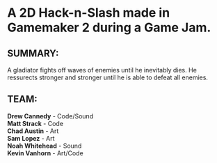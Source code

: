 # A 2D Hack-n-Slash made in Gamemaker 2 during a Game Jam. 

## SUMMARY:
A gladiator fights off waves of enemies until he inevitably dies. 
He ressurects stronger and stronger until he is able to defeat all enemies.

## TEAM: 
**Drew Cannedy** - Code/Sound<br />
**Matt Strack** - Code<br />
**Chad Austin** - Art<br />
**Sam Lopez** - Art<br />
**Noah Whitehead** - Sound<br />
**Kevin Vanhorn** - Art/Code<br />
